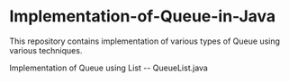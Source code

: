 Implementation-of-Queue-in-Java
===============================
This repository contains implementation of various types of Queue using various techniques.

Implementation of Queue using List -- QueueList.java
